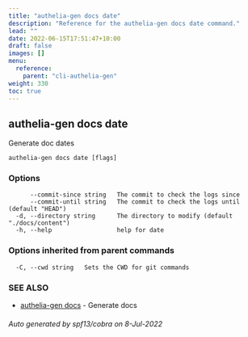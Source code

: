 ```yaml
---
title: "authelia-gen docs date"
description: "Reference for the authelia-gen docs date command."
lead: ""
date: 2022-06-15T17:51:47+10:00
draft: false
images: []
menu:
  reference:
    parent: "cli-authelia-gen"
weight: 330
toc: true
---
```


## authelia-gen docs date

Generate doc dates

```
authelia-gen docs date [flags]
```

### Options

```
      --commit-since string   The commit to check the logs since
      --commit-until string   The commit to check the logs until (default "HEAD")
  -d, --directory string      The directory to modify (default "./docs/content")
  -h, --help                  help for date
```

### Options inherited from parent commands

```
  -C, --cwd string   Sets the CWD for git commands
```

### SEE ALSO

* [authelia-gen docs](authelia-gen_docs.md)	 - Generate docs

###### Auto generated by spf13/cobra on 8-Jul-2022
